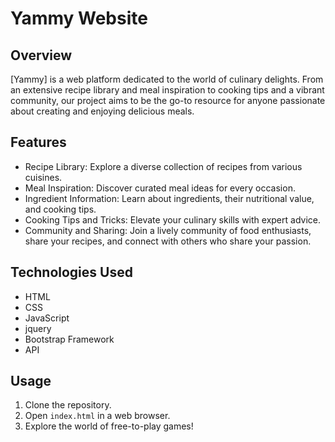 # Yammy Website

## Overview

[Yammy] is a web platform dedicated to the world of culinary delights. From an extensive recipe library and meal inspiration to cooking tips and a vibrant community, our project aims to be the go-to resource for anyone passionate about creating and enjoying delicious meals.



## Features

- Recipe Library: Explore a diverse collection of recipes from various cuisines.
- Meal Inspiration: Discover curated meal ideas for every occasion.
- Ingredient Information: Learn about ingredients, their nutritional value, and cooking tips.
- Cooking Tips and Tricks: Elevate your culinary skills with expert advice.
- Community and Sharing: Join a lively community of food enthusiasts, share your recipes, and connect with others who share your passion.

## Technologies Used

- HTML
- CSS
- JavaScript
- jquery
- Bootstrap Framework
- API

## Usage

1. Clone the repository.
2. Open `index.html` in a web browser.
3. Explore the world of free-to-play games!
